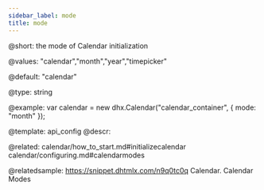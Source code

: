```yaml
---
sidebar_label: mode
title: mode
---          
```


@short: the mode of Calendar initialization

@values:
"calendar","month","year","timepicker"

@default:
"calendar"

@type: string

@example: 
var calendar = new dhx.Calendar("calendar_container", {
    mode: "month"
});
 

@template:	api_config
@descr: 

@related:
calendar/how_to_start.md#initializecalendar
calendar/configuring.md#calendarmodes

@relatedsample: https://snippet.dhtmlx.com/n9q0tc0q	Calendar. Calendar Modes